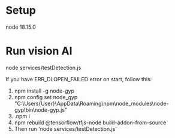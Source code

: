 # Setup

node 18.15.0

# Run vision AI

node services/testDetection.js

If you have ERR_DLOPEN_FAILED error on start, follow this:

1. npm install -g node-gyp
2. npm config set node_gyp "C:\Users\{User}\AppData\Roaming\npm\node_modules\node-gyp\bin\node-gyp.js"
3. .npm i
4. npm rebuild @tensorflow/tfjs-node build-addon-from-source
5. Then run 'node services/testDetection.js'
